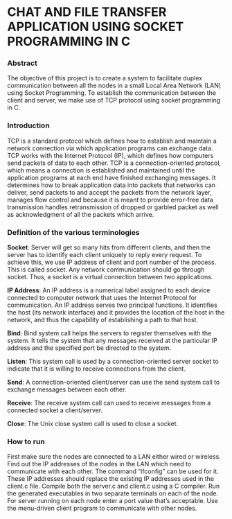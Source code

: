 # CHAT AND FILE TRANSFER APPLICATION USING SOCKET PROGRAMMING IN C

### Abstract
The objective of this project is to create a system to facilitate duplex communication between all the nodes in a small Local Area Network (LAN) using Socket Programming. To establish the communication between the client and server, we make use of TCP protocol using socket programming in C. 

### Introduction
TCP is a standard protocol which defines how to establish and maintain a network connection via which application programs can exchange data. TCP works with the Internet Protocol (IP), which defines how computers send packets of data to each other. TCP is a connection-oriented protocol, which means a connection is established and maintained until the application programs at each end have finished exchanging messages. It determines how to break application data into packets that networks can deliver, send packets to and accept the packets from the network layer, manages flow control and because it is meant to provide error-free data transmission handles retransmission of dropped or garbled packet as well as acknowledgment of all the packets which arrive.

### Definition of the various terminologies
**Socket**: Server will get so many hits from different clients, and then the server has to identify each client uniquely to reply every request. To achieve this, we use IP address of client and port number of the process. This is called socket. Any network communication should go through socket. Thus, a socket is a virtual connection between two applications.

**IP Address**: An IP address is a numerical label assigned to each device connected to computer network that uses the Internet Protocol for communication. An IP address serves two principal functions. It identifies the host (its network interface) and it provides the location of the host in the network, and thus the capability of establishing a path to that host.

**Bind**: Bind system call helps the servers to register themselves with the system. It tells the system that any messages received at the particular IP address and the specified port be directed to the system.

**Listen**: This system call is used by a connection-oriented server socket to indicate that it is willing to receive connections from the client. 

**Send**: A connection-oriented client/server can use the send system call to exchange messages between each other.

**Receive**: The receive system call can used to receive messages from a connected socket a client/server.

**Close**: The Unix close system call is used to close a socket.

### How to run
First make sure the nodes are connected to a LAN either wired or wireless. Find out the IP addresses of the nodes in the LAN which need to communicate with each other. The command “ifconfig” can be used for it. These IP addresses should replace the existing IP addresses used in the client.c file. Compile both the server.c and client.c using a C compiler. Run the generated executables in two separate terminals on each of the node. For server running on each node enter a port value that’s acceptable. Use the menu-driven client program to communicate with other nodes.
